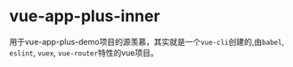 # vue-app-plus-inner

用于vue-app-plus-demo项目的源羡慕，其实就是一个`vue-cli`创建的,由`babel`, `eslint`, `vuex`, `vue-router`特性的vue项目。

